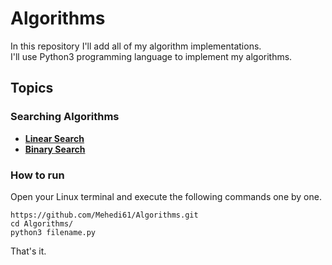 # Algorithms
In this repository I'll add all of my algorithm implementations.  
I'll use Python3 programming language to implement my algorithms.  

## Topics
### Searching Algorithms
* [**Linear Search**](https://github.com/Mehedi61/Algorithms/blob/master/algorithms/Linear_Search.py)  
* [**Binary Search**](https://github.com/Mehedi61/Algorithms/blob/master/algorithms/Binary_Search.py)

### How to run
Open your Linux terminal and execute the following commands one by one.  

```
https://github.com/Mehedi61/Algorithms.git  
cd Algorithms/  
python3 filename.py  
```
That's it.
